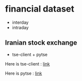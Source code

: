 # **financial dataset** 
* interday
* intraday
## Iranian stock exchange
* tse-client + pytse

Here is tse-client : [link](https://github.com/m-ahmadi/tse-client) 

Here is pytse : [link](https://github.com/Glyphack/pytse-client)
